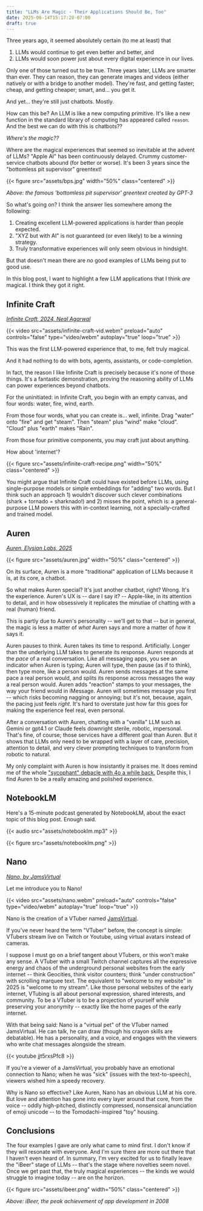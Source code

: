 ```yaml
---
title: "LLMs Are Magic - Their Applications Should Be, Too"
date: 2025-06-14T15:17:28-07:00
draft: true
---
```


Three years ago, it seemed absolutely certain (to me at least) that

1. LLMs would continue to get even better and better, and
2. LLMs would soon power just about every digital experience in our lives.

Only one of those turned out to be true. Three years later, LLMs are smarter than ever. They can reason, they can generate images and videos (either natively or with a bridge to another model). They're fast, and getting faster; cheap, and getting cheaper; smart, and... you get it.

And yet... they're still just chatbots. Mostly.

How can this be? An LLM is like a new computing primitive. It's like a new function in the standard library of computing has appeared called `reason`. And the best we can do with this is chatbots??

*Where's the magic??*

Where are the magical experiences that seemed so inevitable at the advent of LLMs? "Apple AI" has been continuously delayed. Crummy customer-service chatbots abound (for better or worse). It's been 3 years since the "bottomless pit supervisor" greentext!

{{< figure src="assets/bps.jpg" width="50%" class="centered" >}}

*Above: the famous 'bottomless pit supervisor' greentext created by GPT-3*

So what's going on? I think the answer lies somewhere among the following:

1. Creating excellent LLM-powered applications is harder than people expected.
1. "XYZ but with AI" is not guaranteed (or even likely) to be a winning strategy.
1. Truly transformative experiences will only seem obvious in hindsight.

But that doesn't mean there are *no* good examples of LLMs being put to good use.

In this blog post, I want to highlight a few LLM applications that I think *are* magical. I think they got it right.

## Infinite Craft

*[Infinite Craft, 2024, Neal Agarwal](https://neal.fun/infinite-craft/)*

{{< video src="assets/infinite-craft-vid.webm" preload="auto" controls="false" type="video/webm" autoplay="true" loop="true" >}}

This was the first LLM-powered experience that, to me, felt truly magical.

And it had nothing to do with bots, agents, assistants, or code-completion.

In fact, the reason I like Infinite Craft is precisely because it's none of those things. It's a fantastic demonstration, proving the reasoning ability of LLMs can power experiences beyond chatbots.

For the uninitiated: in Infinite Craft, you begin with an empty canvas, and four words: water, fire, wind, earth.

From those four words, what you can create is... well, infinite. Drag "water" onto "fire" and get "steam". Then "steam" plus "wind" make "cloud". "Cloud" plus "earth" makes "Rain".

From those four primitive components, you may craft just about anything.

How about 'internet'?

{{< figure src="assets/infinite-craft-recipe.png" width="50%" class="centered" >}}

You might argue that Infinite Craft could have existed before LLMs, using single-purpose models or simple embeddings for "adding" two words. But I think such an approach 1) wouldn't discover such clever combinations (shark + tornado = sharknado!) and 2) misses the point, which is: a general-purpose LLM powers this with in-context learning, not a specially-crafted and trained model.

## Auren

*[Auren, Elysian Labs, 2025](https://auren.app/)*

{{< figure src="assets/auren.jpg" width="50%" class="centered" >}}

On its surface, Auren is a more "traditional" application of LLMs because it is, at its core, a chatbot.

So what makes Auren special? It's just another chatbot, right? Wrong. It's the experience. Auren's UX is -- dare I say it? -- Apple-like, in its attention to detail, and in how obsessively it replicates the minutiae of chatting with a real (human) friend.

This is partly due to Auren's personality -- we'll get to that -- but in general, the magic is less a matter of *what* Auren says and more a matter of *how* it says it.

Auren pauses to think. Auren takes its time to respond. Artificially. Longer than the underlying LLM takes to generate its response. Auren responds at the *pace* of a real conversation. Like all messaging apps, you see an indicator when Auren is typing; Auren will type, then pause (as if to think), then type more, like a person would. Auren sends messages at the same pace a real person would, and splits its response across messages the way a real person would. Auren adds "reaction" stamps to your messages, the way your friend would in iMessage. Auren will sometimes message you first -- which risks becoming nagging or annoying; but it's not, because, again, the pacing just feels *right*. It's hard to overstate just how far this goes for making the experience feel real, even personal.

After a conversation with Auren, chatting with a "vanilla" LLM such as Gemini or gpt4.1 or Claude feels downright sterile, robotic, impersonal. That's fine, of course; those services have a different goal than Auren. But it shows that LLMs only need to be wrapped with a layer of care, precision, attention to detail, and very clever prompting techniques to transform from robotic to natural.

My only complaint with Auren is how insistantly it praises me. It does remind me of the whole ["sycophant" debacle with 4o a while back.](https://openai.com/index/sycophancy-in-gpt-4o/) Despite this, I find Auren to be a really amazing and polished experience.

## NotebookLM

Here's a 15-minute podcast generated by NotebookLM, about the exact topic of this blog post. Enough said.

{{< audio src="assets/notebooklm.mp3" >}}

{{< figure src="assets/notebooklm.png" >}}

## Nano

*[Nano, by JamsVirtual](https://www.twitch.tv/jamsvirtual)*

Let me introduce you to Nano!

{{< video src="assets/nano.webm" preload="auto" controls="false" type="video/webm" autoplay="true" loop="true" >}}

Nano is the creation of a VTuber named [JamsVirtual](https://www.twitch.tv/jamsvirtual).

If you've never heard the term "VTuber" before, the concept is simple: VTubers stream live on Twitch or Youtube, using virtual avatars instead of cameras.

I suppose I must go on a brief tangent about VTubers, or this won't make any sense. A VTuber with a small Twitch channel captures all the expressive energy and chaos of the underground personal websites from the early internet -- think Geocities, think visitor counters; think "under construction" with scrolling marquee text. The equivalent to "welcome to my website" in 2025 is "welcome to my stream". Like those personal websites of the early internet, VTubing is all about personal expression, shared interests, and community. To be a VTuber is to be a projection of yourself while preserving your anonymity -- exactly like the home pages of the early internet.

With that being said: Nano is a "virtual pet" of the VTuber named JamsVirtual. He can talk, he can draw (though his crayon skills are debatable). He has a personality, and a voice, and engages with the viewers who write chat messages alongside the stream.

{{< youtube jjt5rxsPfc8 >}}

If you're a viewer of a JamsVirtual, you probably have an emotional connection to Nano; when he was "sick" (issues with the text-to-speech), viewers wished him a speedy recovery.

Why is Nano so effective? Like Auren, Nano has an obvious LLM at his core. But love and attention has gone into every layer around that core, from the voice -- oddly high-pitched, distinctly compressed, nonsensical anunciation of emoji unicode -- to the Tomodachi-inspired "toy" housing.



## Conclusions

The four examples I gave are only what came to mind first. I don't know if they will resonate with everyone. And I'm sure there are more out there that I haven't even heard of. In summary, I'm very excited for us to finally leave the "iBeer" stage of LLMs -- that's the stage where novelties seem novel. Once we get past that, the truly magical experiences -- the kinds we would struggle to imagine today -- are on the horizon.

{{< figure src="assets/ibeer.png" width="50%" class="centered" >}}

*Above: iBeer, the peak achievement of app development in 2008*
